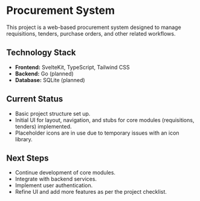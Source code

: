 # Procurement System

This project is a web-based procurement system designed to manage requisitions, tenders, purchase orders, and other related workflows.

## Technology Stack

- **Frontend:** SvelteKit, TypeScript, Tailwind CSS
- **Backend:** Go (planned)
- **Database:** SQLite (planned)

## Current Status

- Basic project structure set up.
- Initial UI for layout, navigation, and stubs for core modules (requisitions, tenders) implemented.
- Placeholder icons are in use due to temporary issues with an icon library.

## Next Steps

- Continue development of core modules.
- Integrate with backend services.
- Implement user authentication.
- Refine UI and add more features as per the project checklist.
